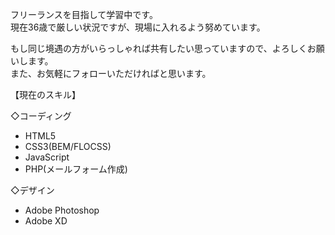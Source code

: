 フリーランスを目指して学習中です。  
現在36歳で厳しい状況ですが、現場に入れるよう努めています。    

もし同じ境遇の方がいらっしゃれば共有したい思っていますので、よろしくお願いします。  
また、お気軽にフォローいただければと思います。    

【現在のスキル】  
  
◇コーディング
* HTML5
* CSS3(BEM/FLOCSS)
* JavaScript
* PHP(メールフォーム作成)    

◇デザイン
* Adobe Photoshop
* Adobe XD

